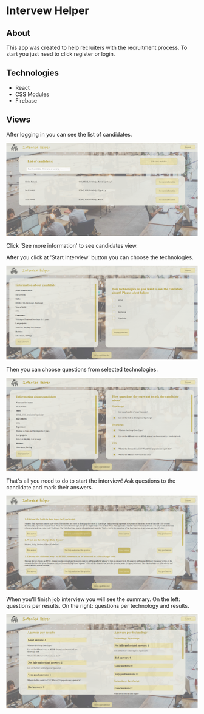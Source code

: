 # Intervew Helper

## About

This app was created to help recruiters with the recruitment process.
To start you just need to click register or login.

## Technologies

- React
- CSS Modules
- Firebase

## Views

After logging in you can see the list of candidates.

![Candidates View](./src/images/ih1.png)

Click 'See more information' to see candidates view.

After you click at 'Start Interview' button you can choose the technologies.

![Candidates View Technologies](./src/images/ih2.png)

Then you can choose questions from selected technologies.

![Candidates View Questions](./src/images/ih3.png)

That's all you need to do to start the interview!
Ask questions to the candidate and mark their answers.

![Candidates View Summary](./src/images/ih4.png)

When you'll finish job interview you will see the summary.
On the left: questions per results.
On the right: questions per technology and results.

![Candidates View Finish](./src/images/ih5.png)
